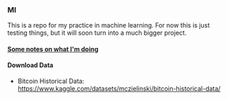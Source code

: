 ### Ml
This is a repo for my practice in machine learning. For now this is just testing things, but it will
soon turn into a much bigger project.

#### [Some notes on what I'm doing](notes.md)

#### Download Data
- Bitcoin Historical Data: https://www.kaggle.com/datasets/mczielinski/bitcoin-historical-data/
